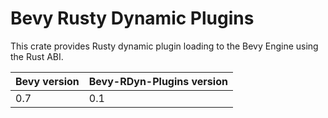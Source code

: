 # Bevy Rusty Dynamic Plugins

This crate provides Rusty dynamic plugin loading to the Bevy Engine using the Rust ABI.

| Bevy version  | Bevy-RDyn-Plugins version |
| ------------- | ------------- |
| 0.7  | 0.1  |